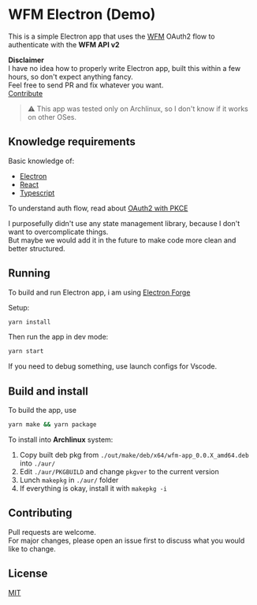 # WFM Electron (Demo)

This is a simple Electron app that uses the [WFM](https;//warframe.market) OAuth2 flow to authenticate with the **WFM API v2**

**Disclaimer**  
I have no idea how to properly write Electron app, built this within a few hours, so don't expect anything fancy.  
Feel free to send PR and fix whatever you want.  
[Contribute](#contributing)

> :warning: This app was tested only on Archlinux, so I don't know if it works on other OSes.

## Knowledge requirements

Basic knowledge of:

- [Electron](https://www.electronjs.org/)
- [React](https://reactjs.org/) 
- [Typescript](https://www.typescriptlang.org/)  
  
To understand auth flow, read about [OAuth2 with PKCE](https://auth0.com/docs/get-started/authentication-and-authorization-flow/authorization-code-flow-with-proof-key-for-code-exchange-pkce)

I purposefully didn't use any state management library, because I don't want to overcomplicate things.  
But maybe we would add it in the future to make code more clean and better structured.

## Running

To build and run Electron app, i am using [Electron Forge](https://www.electronforge.io/)

Setup:

```bash
yarn install
```

Then run the app in dev mode:

```bash
yarn start
```

If you need to debug something, use launch configs for Vscode.

## Build and install

To build the app, use

```bash
yarn make && yarn package
```

To install into **Archlinux** system:

1. Copy built deb pkg from `./out/make/deb/x64/wfm-app_0.0.X_amd64.deb` into `./aur/`
2. Edit `./aur/PKGBUILD` and change `pkgver` to the current version
3. Lunch `makepkg` in `./aur/` folder
4. If everything is okay, install it with `makepkg -i`

## Contributing

Pull requests are welcome.  
For major changes, please open an issue first to discuss what you would like to change.

## License

[MIT](https://choosealicense.com/licenses/mit/)
